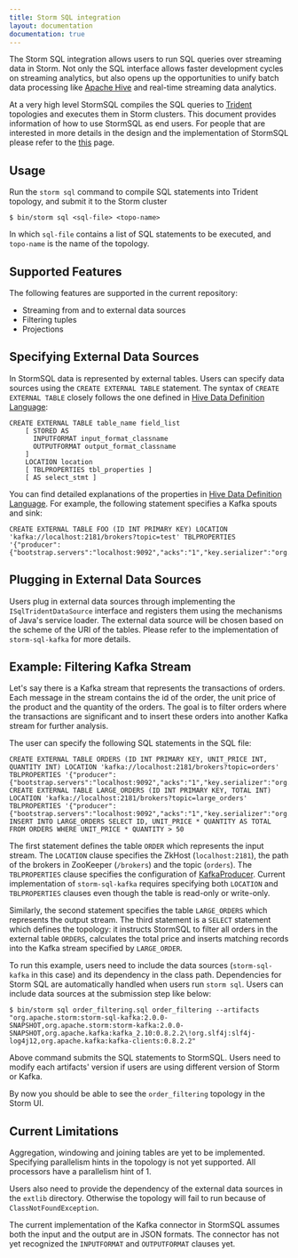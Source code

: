 ```yaml
---
title: Storm SQL integration
layout: documentation
documentation: true
---
```


The Storm SQL integration allows users to run SQL queries over streaming data in Storm. Not only the SQL interface allows faster development cycles on streaming analytics, but also opens up the opportunities to unify batch data processing like [Apache Hive](///hive.apache.org) and real-time streaming data analytics.

At a very high level StormSQL compiles the SQL queries to [Trident](Trident-API-Overview.html) topologies and executes them in Storm clusters. This document provides information of how to use StormSQL as end users. For people that are interested in more details in the design and the implementation of StormSQL please refer to the [this](storm-sql-internal.html) page.

## Usage

Run the ``storm sql`` command to compile SQL statements into Trident topology, and submit it to the Storm cluster

```
$ bin/storm sql <sql-file> <topo-name>
```

In which `sql-file` contains a list of SQL statements to be executed, and `topo-name` is the name of the topology.


## Supported Features

The following features are supported in the current repository:

* Streaming from and to external data sources
* Filtering tuples
* Projections

## Specifying External Data Sources

In StormSQL data is represented by external tables. Users can specify data sources using the `CREATE EXTERNAL TABLE` statement. The syntax of `CREATE EXTERNAL TABLE` closely follows the one defined in [Hive Data Definition Language](https://cwiki.apache.org/confluence/display/Hive/LanguageManual+DDL):

```
CREATE EXTERNAL TABLE table_name field_list
    [ STORED AS
      INPUTFORMAT input_format_classname
      OUTPUTFORMAT output_format_classname
    ]
    LOCATION location
    [ TBLPROPERTIES tbl_properties ]
    [ AS select_stmt ]
```

You can find detailed explanations of the properties in [Hive Data Definition Language](https://cwiki.apache.org/confluence/display/Hive/LanguageManual+DDL). For example, the following statement specifies a Kafka spouts and sink:

```
CREATE EXTERNAL TABLE FOO (ID INT PRIMARY KEY) LOCATION 'kafka://localhost:2181/brokers?topic=test' TBLPROPERTIES '{"producer":{"bootstrap.servers":"localhost:9092","acks":"1","key.serializer":"org.apache.org.apache.storm.kafka.IntSerializer","value.serializer":"org.apache.org.apache.storm.kafka.ByteBufferSerializer"}}'
```

## Plugging in External Data Sources

Users plug in external data sources through implementing the `ISqlTridentDataSource` interface and registers them using the mechanisms of Java's service loader. The external data source will be chosen based on the scheme of the URI of the tables. Please refer to the implementation of `storm-sql-kafka` for more details.

## Example: Filtering Kafka Stream

Let's say there is a Kafka stream that represents the transactions of orders. Each message in the stream contains the id of the order, the unit price of the product and the quantity of the orders. The goal is to filter orders where the transactions are significant and to insert these orders into another Kafka stream for further analysis.

The user can specify the following SQL statements in the SQL file:

```
CREATE EXTERNAL TABLE ORDERS (ID INT PRIMARY KEY, UNIT_PRICE INT, QUANTITY INT) LOCATION 'kafka://localhost:2181/brokers?topic=orders' TBLPROPERTIES '{"producer":{"bootstrap.servers":"localhost:9092","acks":"1","key.serializer":"org.apache.org.apache.storm.kafka.IntSerializer","value.serializer":"org.apache.org.apache.storm.kafka.ByteBufferSerializer"}}'
CREATE EXTERNAL TABLE LARGE_ORDERS (ID INT PRIMARY KEY, TOTAL INT) LOCATION 'kafka://localhost:2181/brokers?topic=large_orders' TBLPROPERTIES '{"producer":{"bootstrap.servers":"localhost:9092","acks":"1","key.serializer":"org.apache.org.apache.storm.kafka.IntSerializer","value.serializer":"org.apache.org.apache.storm.kafka.ByteBufferSerializer"}}'
INSERT INTO LARGE_ORDERS SELECT ID, UNIT_PRICE * QUANTITY AS TOTAL FROM ORDERS WHERE UNIT_PRICE * QUANTITY > 50
```

The first statement defines the table `ORDER` which represents the input stream. The `LOCATION` clause specifies the ZkHost (`localhost:2181`), the path of the brokers in ZooKeeper (`/brokers`) and the topic (`orders`). The `TBLPROPERTIES` clause specifies the configuration of [KafkaProducer](http://kafka.apache.org/documentation.html#producerconfigs).
Current implementation of `storm-sql-kafka` requires specifying both `LOCATION` and `TBLPROPERTIES` clauses even though the table is read-only or write-only.

Similarly, the second statement specifies the table `LARGE_ORDERS` which represents the output stream. The third statement is a `SELECT` statement which defines the topology: it instructs StormSQL to filter all orders in the external table `ORDERS`, calculates the total price and inserts matching records into the Kafka stream specified by `LARGE_ORDER`.

To run this example, users need to include the data sources (`storm-sql-kafka` in this case) and its dependency in the
class path. Dependencies for Storm SQL are automatically handled when users run `storm sql`. Users can include data sources at the submission step like below:

```
$ bin/storm sql order_filtering.sql order_filtering --artifacts "org.apache.storm:storm-sql-kafka:2.0.0-SNAPSHOT,org.apache.storm:storm-kafka:2.0.0-SNAPSHOT,org.apache.kafka:kafka_2.10:0.8.2.2\!org.slf4j:slf4j-log4j12,org.apache.kafka:kafka-clients:0.8.2.2"
```

Above command submits the SQL statements to StormSQL. Users need to modify each artifacts' version if users are using different version of Storm or Kafka. 

By now you should be able to see the `order_filtering` topology in the Storm UI.

## Current Limitations

Aggregation, windowing and joining tables are yet to be implemented. Specifying parallelism hints in the topology is not yet supported. All processors have a parallelism hint of 1.

Users also need to provide the dependency of the external data sources in the `extlib` directory. Otherwise the topology will fail to run because of `ClassNotFoundException`.

The current implementation of the Kafka connector in StormSQL assumes both the input and the output are in JSON formats. The connector has not yet recognized the `INPUTFORMAT` and `OUTPUTFORMAT` clauses yet.
